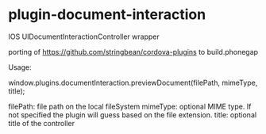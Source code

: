 plugin-document-interaction
===========================

IOS UIDocumentInteractionController wrapper 

porting of https://github.com/stringbean/cordova-plugins to build.phonegap

Usage:

window.plugins.documentInteraction.previewDocument(filePath, mimeType, title);

filePath: file path on the local fileSystem
mimeType: optional MIME type. If not specified the plugin will guess based on the file extension.
title: optional title of the controller
